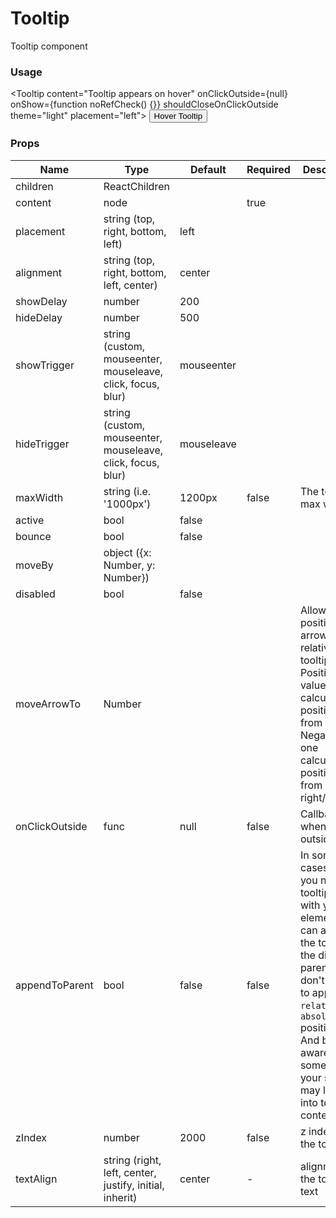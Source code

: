 # Tooltip
Tooltip component

### Usage
  <Tooltip
    content="Tooltip appears on hover"
    onClickOutside={null}
    onShow={function noRefCheck() {}}
    shouldCloseOnClickOutside
    theme="light"
    placement="left">
    <Button kind="primary" outline>Hover Tooltip</Button>
  </Tooltip>

### Props

| Name            | Type                                                          | Default      | Required   | Description |
|-----------------|---------------------------------------------------------------|--------------|------------|-------------|
| children        | ReactChildren                                                 |              |            |             |
| content         | node                                                          |              | true       |             |
| placement       | string (top, right, bottom, left)                             | left         |            |             |
| alignment       | string (top, right, bottom, left, center)                     | center       |            |             |
| showDelay       | number                                                        | 200          |            |             |
| hideDelay       | number                                                        | 500          |            |             |
| showTrigger     | string (custom, mouseenter, mouseleave, click, focus, blur)   | mouseenter   |            |             |
| hideTrigger     | string (custom, mouseenter, mouseleave, click, focus, blur)   | mouseleave   |            |             |
| maxWidth        | string (i.e. '1000px')                                        | 1200px       | false      | The tooltip max width |
| active          | bool                                                          | false        |            |             |
| bounce          | bool                                                          | false        |            |             |
| moveBy          | object ({x: Number, y: Number})                               |              |            |             |
| disabled        | bool                                                          | false        |            |             |
| moveArrowTo     | Number                                                        |              |            | Allows to position the arrow relative to tooltip. Positive value calculates position from left/top. Negative one calculates position from right/bottom. |
| onClickOutside  | func                                                          | null         | false      | Callback when cliking outside |
| appendToParent  | bool                                                          | false        | false      | In some cases when you need a tooltip scroll with your element, you can append the tooltip to the direct parent, just don't forget to apply `relative`, `absolute` positioning. And be aware that some of your styles may leak into tooltip content. |
| zIndex          | number                                                        | 2000         | false      | z index of the tooltip |
| textAlign          | string (right, left, center, justify, initial, inherit)                                                        | center         | -      | alignment of the tooltip's text |
